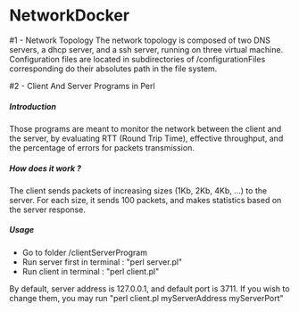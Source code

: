 NetworkDocker
=============

#1 - Network Topology
The network topology is composed of two DNS servers, a dhcp server, and a ssh server, running on three virtual machine. Configuration files are located in subdirectories of /configurationFiles corresponding do their absolutes path in the file system.

#2 - Client And Server Programs in Perl

##### Introduction
Those programs are meant to monitor the network between the client and the server, by evaluating RTT (Round Trip Time), effective throughput, and the percentage of errors for packets transmission.

##### How does it work ?
The client sends packets of increasing sizes (1Kb, 2Kb, 4Kb, ...) to the server. For each size, it sends 100 packets, and makes statistics based on the server response.

##### Usage
- Go to folder /clientServerProgram
- Run server first in terminal : "perl server.pl"
- Run client in terminal : "perl client.pl"

By default, server address is 127.0.0.1, and default port is 3711. If you wish to change them, you may run "perl client.pl myServerAddress myServerPort"